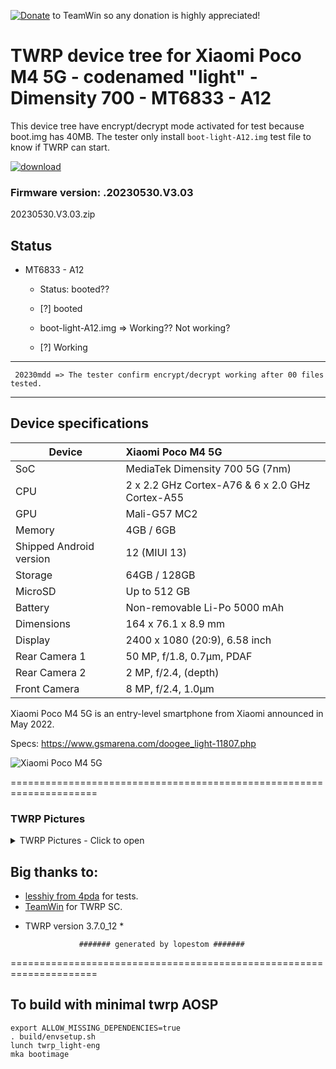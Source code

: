 [![Donate](https://img.shields.io/badge/Donate-PayPal-green.svg)](https://www.paypal.com/donate?token=Cxr1xP4Yr_XgV2E5lpC6Oo4qvbqmPiS3TgR6aiMEnQUgxr_nP242Z6zMqzeluThwaikNL-FXe8RnA1pT) to TeamWin so any donation is highly appreciated!
# TWRP device tree for Xiaomi Poco M4 5G - codenamed "light" - Dimensity 700 - MT6833 - A12

This device tree have encrypt/decrypt mode activated for test because boot.img has 40MB. 
The tester only install `boot-light-A12.img` test file to know if TWRP can start.

[![download](https://img.shields.io/github/downloads/lopestom/device_xiaomi_light/total)](https://github.com/lopestom/Action-Recovery-Builder-CT/releases/download/5676166662/boot.img)

### Firmware version: .20230530.V3.03
20230530.V3.03.zip

## Status
- MT6833 - A12
  - Status: booted??
  - [?] booted

   - boot-light-A12.img => Working?? Not working?
  - [?] Working
------------------------------------
     20230mdd => The tester confirm encrypt/decrypt working after 00 files tested.
------------------------------------

## Device specifications
| Device                  | Xiaomi Poco M4 5G                                           |
| ----------------------- | :---------------------------------------------------------- |
| SoC                     | MediaTek Dimensity 700 5G (7nm)                             |
| CPU                     | 2 x 2.2 GHz Cortex-A76 & 6 x 2.0 GHz Cortex-A55             |
| GPU                     | Mali-G57 MC2                                                |
| Memory                  | 4GB / 6GB                                                   |
| Shipped Android version | 12 (MIUI 13)                                                |
| Storage                 | 64GB / 128GB                                                |
| MicroSD                 | Up to 512 GB                                                |
| Battery                 | Non-removable Li-Po 5000 mAh                                |
| Dimensions              | 164 x 76.1 x 8.9 mm                                         |
| Display                 | 2400 x 1080 (20:9), 6.58 inch                               |
| Rear Camera 1           | 50 MP, f/1.8, 0.7µm, PDAF                                   |
| Rear Camera 2           | 2 MP, f/2.4, (depth)                                        |
| Front Camera            | 8 MP, f/2.4, 1.0µm                                          |

Xiaomi Poco M4 5G is an entry-level smartphone from Xiaomi announced in May 2022.

Specs: https://www.gsmarena.com/doogee_light-11807.php

![Xiaomi Poco M4 5G](https://fdn2.gsmarena.com/vv/pics/xiaomi/xiaomi-poco-m4-5g-2.jpg)

===================================================================== 

### TWRP Pictures
<details><summary>TWRP Pictures - Click to open</summary>
<p>

![TWRP Logo](https://github.com/lopestom/)
![Decryption](https://github.com/lopestom/)
![Decrypted](https://github.com/lopestom/)
![Backup Info](https://github.com/lopestom/)
</p>
</details>

## Big thanks to:
- [lesshiy from 4pda](https://4pda.to/forum/index.php?showuser=3025593) for tests.
- [TeamWin](https://github.com/TeamWin) for TWRP SC.
* TWRP version 3.7.0_12 *

                  ####### generated by lopestom #######
===================================================================== 

## To build with minimal twrp AOSP
```
export ALLOW_MISSING_DEPENDENCIES=true
. build/envsetup.sh
lunch twrp_light-eng
mka bootimage
```

